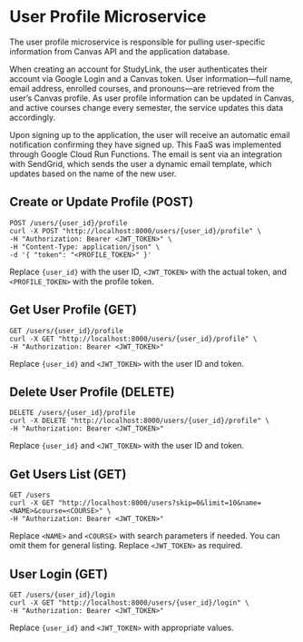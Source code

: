 # User Profile Microservice

The user profile microservice is responsible for pulling user-specific information from Canvas API and the application database. 

When creating an account for StudyLink, the user authenticates their account via Google Login and a Canvas token. User information—full name, email address, enrolled courses, and pronouns—are retrieved from the user’s Canvas profile. As user profile information can be updated in Canvas, and active courses change every semester, the service updates this data accordingly. 

Upon signing up to the application, the user will receive an automatic email notification confirming they have signed up. This FaaS was implemented through Google Cloud Run Functions. The email is sent via an integration with SendGrid, which sends the user a dynamic email template, which updates based on the name of the new user.

## Create or Update Profile (POST)
```
POST /users/{user_id}/profile
curl -X POST "http://localhost:8000/users/{user_id}/profile" \
-H "Authorization: Bearer <JWT_TOKEN>" \ 
-H "Content-Type: application/json" \ 
-d '{ "token": "<PROFILE_TOKEN>" }'
```
Replace ```{user_id}``` with the user ID, ```<JWT_TOKEN>``` with the actual token, and ```<PROFILE_TOKEN>``` with the profile token.

## Get User Profile (GET)
```
GET /users/{user_id}/profile
curl -X GET "http://localhost:8000/users/{user_id}/profile" \
-H "Authorization: Bearer <JWT_TOKEN>"
```
Replace ```{user_id}``` and ```<JWT_TOKEN>``` with the user ID and token.


## Delete User Profile (DELETE)
```
DELETE /users/{user_id}/profile
curl -X DELETE "http://localhost:8000/users/{user_id}/profile" \
-H "Authorization: Bearer <JWT_TOKEN>"
```
Replace ```{user_id}``` and ```<JWT_TOKEN>``` with the user ID and token.

## Get Users List (GET)
```
GET /users
curl -X GET "http://localhost:8000/users?skip=0&limit=10&name=<NAME>&course=<COURSE>" \
-H "Authorization: Bearer <JWT_TOKEN>"
```
Replace ```<NAME>``` and ```<COURSE>``` with search parameters if needed. You can omit them for general listing. Replace ```<JWT_TOKEN>``` as required.

## User Login (GET)
```
GET /users/{user_id}/login
curl -X GET "http://localhost:8000/users/{user_id}/login" \
-H "Authorization: Bearer <JWT_TOKEN>"
```
Replace ```{user_id}``` and ```<JWT_TOKEN>``` with appropriate values.





